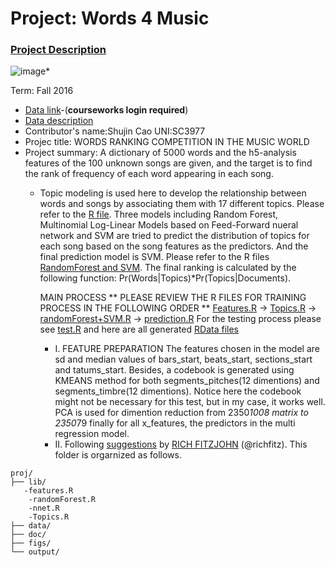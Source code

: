# Project: Words 4 Music

### [Project Description](doc/Project4_desc.md)

![image](http://cdn.newsapi.com.au/image/v1/f7131c018870330120dbe4b73bb7695c?width=650)*

Term: Fall 2016

+ [Data link](https://courseworks2.columbia.edu/courses/11849/files/folder/Project_Files?preview=763391)-(**courseworks login required**)
+ [Data description](doc/readme.html)
+ Contributor's name:Shujin Cao UNI:SC3977
+ Projec title: WORDS RANKING COMPETITION IN THE MUSIC WORLD
+ Project summary: A dictionary of 5000 words and the h5-analysis features of the 100 unknown songs are given, and the target is to find the rank of frequency of each word appearing in each song. 
  * Topic modeling is used here to develop the relationship between words and songs by associating them with 17 different topics. Please refer to the [R file](lib/Topics.R). 
  Three models including Random Forest, Multinomial Log-Linear Models based on Feed-Forward nueral network and SVM are tried to predict the distribution of topics for each song based on the song features as the predictors. And the final prediction model is SVM. Please refer to the R files [RandomForest and SVM](lib/randomForest.R).
  The final ranking is calculated by the following function: Pr(Words|Topics)*Pr(Topics|Documents).
  
     MAIN PROCESS
  ** PLEASE REVIEW THE R FILES FOR TRAINING PROCESS IN THE FOLLOWING ORDER ** 
     [Features.R](lib/features.R) -> [Topics.R](lib/Topics.R) -> [randomForest+SVM.R](random.Forest+SVM.R) -> [prediction.R](prediction.R) 
     For the testing process please see [test.R](lib/test.R) and here are all generated [RData files](data)
     * I. FEATURE PREPARATION
     The features chosen in the model are sd and median values of bars_start, beats_start, sections_start and tatums_start. Besides, a codebook is generated using KMEANS method for both segments_pitches(12 dimentions) and segments_timbre(12 dimentions). Notice here the codebook might not be necessary for this test, but in my case, it works well.
     PCA is used for dimention reduction from 2350*1008 matrix to 2350*79 finally for all x_features, the predictors in the multi regression model.
     * II. 
Following [suggestions](http://nicercode.github.io/blog/2013-04-05-projects/) by [RICH FITZJOHN](http://nicercode.github.io/about/#Team) (@richfitz). This folder is orgarnized as follows.
     
```
proj/
├── lib/
   -features.R
    -randomForest.R
    -nnet.R
    -Topics.R
├── data/
├── doc/
├── figs/
└── output/
```


